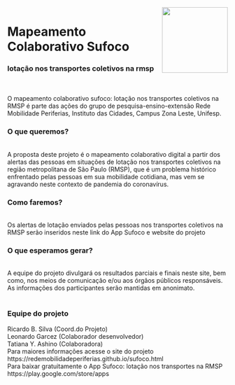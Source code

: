 <img align="right" src="https://user-images.githubusercontent.com/111389624/203411479-9e86a3fc-acf6-405c-85a5-07c84f7cb634.jpg" width="150">
<h1>Mapeamento Colaborativo Sufoco
</h1>
<h3>lotação nos transportes coletivos na rmsp</h3>
<br>
<br>
O mapeamento colaborativo sufoco: lotação nos transportes coletivos na RMSP é parte das ações do grupo de pesquisa-ensino-extensão Rede Mobilidade Periferias, Instituto das Cidades, Campus Zona Leste, Unifesp.
<br>
<h3> O que queremos?</h3>
<br>
A proposta deste projeto é o mapeamento colaborativo digital a partir dos alertas das pessoas em situações de lotação nos transportes coletivos na região metropolitana de São Paulo (RMSP), que é um problema histórico enfrentado pelas pessoas em sua mobilidade cotidiana, mas vem se agravando neste contexto de pandemia do coronavírus.
<br>
<h3> Como faremos?</h3>
<br>
Os alertas de lotação enviados pelas pessoas nos transportes coletivos na RMSP serão inseridos neste link do App Sufoco e website do projeto
<br>
<h3> O que esperamos gerar?</h3>
<br>
A equipe do projeto divulgará os resultados parciais e finais neste site, bem como, nos meios de comunicação e/ou aos órgãos públicos responsáveis. As informações dos participantes serão mantidas em anonimato.
<br>
<br>
<h3> Equipe do projeto</h3>
Ricardo B. Silva (Coord.do Projeto)
<br>
Leonardo Garcez (Colaborador desenvolvedor)
<br>
Tatiana Y. Ashino (Colaboradora)
<br>
Para maiores informações acesse o site do projeto
https://redemobilidadeperiferias.github.io/sufoco.html
<br>
Para baixar gratuitamente o App Sufoco: lotação nos transportes na RMSP
https://play.google.com/store/apps
